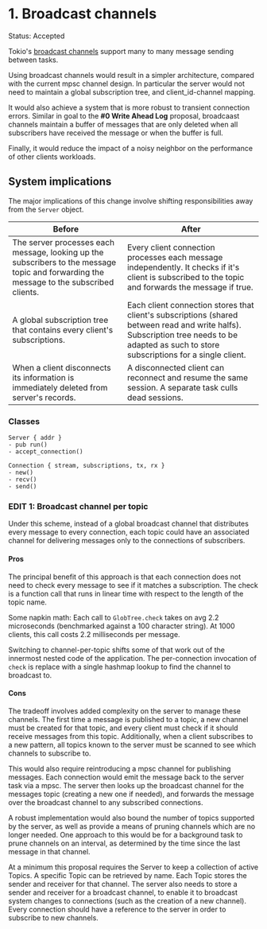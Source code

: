 # 1. Broadcast channels

Status: Accepted

Tokio's [broadcast channels](https://docs.rs/tokio/1.41.0/tokio/sync/broadcast/index.html) support many to many message sending between tasks.

Using broadcast channels would result in a simpler architecture, compared with the current mpsc channel design. In particular the server would not need to maintain a global subscription tree, and client_id-channel mapping.

It would also achieve a system that is more robust to transient connection errors. Similar in goal to the **#0 Write Ahead Log** proposal, broadcaast channels maintain a buffer of messages that are only deleted when all subscribers have received the message or when the buffer is full.

Finally, it would reduce the impact of a noisy neighbor on the performance of other clients workloads.

## System implications

The major implications of this change involve shifting responsibilities away from the `Server` object.

|Before|After|
|---|---|
|The server processes each message, looking up the subscribers to the message topic and forwarding the message to the subscribed clients. | Every client connection processes each message independently. It checks if it's client is subscribed to the topic and forwards the message if true. |
|A global subscription tree that contains every client's subscriptions. | Each client connection stores that client's subscriptions (shared between read and write halfs). Subscription tree needs to be adapted as such to store subscriptions for a single client. |
| When a client disconnects its information is immediately deleted from server's records. | A disconnected client can reconnect and resume the same session. A separate task culls dead sessions. |

### Classes

```
Server { addr }
- pub run()
- accept_connection()

Connection { stream, subscriptions, tx, rx }
- new()
- recv()
- send()
```

### EDIT 1: Broadcast channel per topic

Under this scheme, instead of a global broadcast channel that distributes every message to every connection, each topic could have an associated channel for delivering messages only to the connections of subscribers.

#### Pros

The principal benefit of this approach is that each connection does not need to check every message to see if it matches a subscription. The check is a function call that runs in linear time with respect to the length of the topic name.

Some napkin math:
    Each call to `GlobTree.check` takes on avg 2.2 microseconds (benchmarked against a 100 character string).
    At 1000 clients, this call costs 2.2 milliseconds per message.

Switching to channel-per-topic shifts some of that work out of the innermost nested code of the application. The per-connection invocation of `check` is replace with a single hashmap lookup to find the channel to broadcast to.

#### Cons

The tradeoff involves added complexity on the server to manage these channels. The first time a message is published to a topic, a new channel must be created for that topic, and every client must check if it should receive messages from this topic. Additionally, when a client subscribes to a new pattern, all topics known to the server must be scanned to see which channels to subscribe to.

This would also require reintroducing a mpsc channel for publishing messages. Each connection would emit the message back to the server task via a mpsc. The server then looks up the broadcast channel for the messages topic (creating a new one if needed), and forwards the message over the broadcast channel to any subscribed connections.

A robust implementation would also bound the number of topics supported by the server, as well as provide a means of pruning channels which are no longer needed. One approach to this would be for a background task to prune channels on an interval, as determined by the time since the last message in that channel.

At a minimum this proposal requires the Server to keep a collection of active Topics. A specific Topic can be retrieved by name. Each Topic stores the sender and receiver for that channel. The server also needs to store a sender and receiver for a broadcast channel, to enable it to broadcast system changes to connections (such as the creation of a new channel). Every connection should have a reference to the server in order to subscribe to new channels.